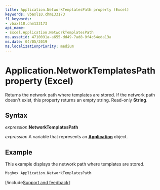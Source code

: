 ```yaml
---
title: Application.NetworkTemplatesPath property (Excel)
keywords: vbaxl10.chm133173
f1_keywords:
- vbaxl10.chm133173
api_name:
- Excel.Application.NetworkTemplatesPath
ms.assetid: 4710091a-a655-dd49-7ad8-0f4c64eda13a
ms.date: 04/05/2019
ms.localizationpriority: medium
---
```



# Application.NetworkTemplatesPath property (Excel)

Returns the network path where templates are stored. If the network path doesn't exist, this property returns an empty string. Read-only **String**.


## Syntax

_expression_.**NetworkTemplatesPath**

_expression_ A variable that represents an **[Application](Excel.Application(object).md)** object.


## Example

This example displays the network path where templates are stored.

```vb
Msgbox Application.NetworkTemplatesPath
```




[!include[Support and feedback](~/includes/feedback-boilerplate.md)]